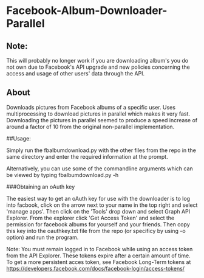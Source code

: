 Facebook-Album-Downloader-Parallel
==================================

## Note:

This will probably no longer work if you are downloading album's you do not own due to Facebook's API upgrade and new policies concerning the access and usage of other users' data through the API.

## About

Downloads pictures from Facebook albums of a specific user. Uses multiprocessing to download pictures in parallel which makes it very fast.
Downloading the pictures in parallel seemed to produce a speed increase of around a factor of 10 from the original non-parallel implementation.

##Usage:

Simply run the fbalbumdownload.py with the other files from the repo in the same directory and enter the required information at the prompt.

Alternatively, you can use some of the commandline arguments which can be viewed by typing fbalbumdownload.py -h

###Obtaining an oAuth key

The easiest way to get an oAuth key for use with the downloader is to log into facbook, click on the arrow next to your name in the top right and select 'manage apps'. Then click on the 'Tools' drop down and select Graph API Explorer.
From the explorer click 'Get Access Token' and select the permission for facebook albums for yourself and your friends.
Then copy this key into the oauthkey.txt file from the repo (or specificy by using -o option) and run the program.

Note: You must remain logged in to Facebook while using an access token from the API Explorer. These tokens expire after a certain amount of time. To get a more persistent acces token, see Facebook Long-Term tokens at https://developers.facebook.com/docs/facebook-login/access-tokens/

